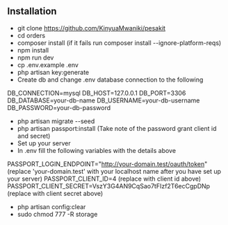 ## Installation

- git clone https://github.com/KinyuaMwaniki/pesakit
- cd orders
- composer install (if it fails run composer install --ignore-platform-reqs)
- npm install
- npm run dev
- cp .env.example .env
- php artisan key:generate
- Create db and change .env database connection to the following

DB_CONNECTION=mysql
DB_HOST=127.0.0.1
DB_PORT=3306
DB_DATABASE=your-db-name
DB_USERNAME=your-db-username
DB_PASSWORD=your-db-password

- php artisan migrate --seed
- php artisan passport:install (Take note of the password grant client id and secret)
- Set up your server
- In .env fill the following variables with the details above

PASSPORT_LOGIN_ENDPOINT="http://your-domain.test/oauth/token" (replace 'your-domain.test' with your localhost name after you have set up your server)
PASSPORT_CLIENT_ID=4 (replace with client id above)
PASSPORT_CLIENT_SECRET=VszY3G4AN9CqSao7tFIzf2T6ecCgpDNp (replace with client secret above)

- php artisan config:clear
- sudo chmod 777 -R storage
